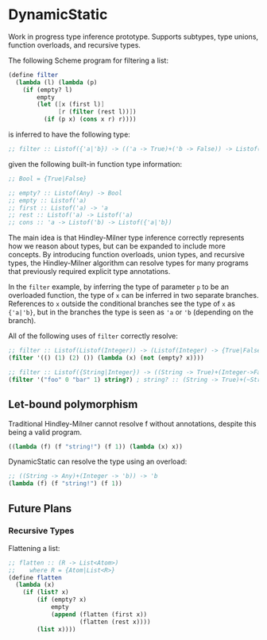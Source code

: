 DynamicStatic
=============

Work in progress type inference prototype. Supports subtypes, type unions, function overloads, and recursive types.


The following Scheme program for filtering a list:

```scheme
(define filter 
  (lambda (l) (lambda (p)
    (if (empty? l)
        empty
        (let ([x (first l)]
              [r (filter (rest l))])
          (if (p x) (cons x r) r))))
```

is inferred to have the following type:

```scheme
;; filter :: Listof({'a|'b}) -> (('a -> True)+('b -> False)) -> Listof('a)
```

given the following built-in function type information:

```scheme
;; Bool = {True|False}

;; empty? :: Listof(Any) -> Bool
;; empty :: Listof('a)
;; first :: Listof('a) -> 'a
;; rest :: Listof('a) -> Listof('a)
;; cons :: 'a -> Listof('b) -> Listof({'a|'b})
```

The main idea is that Hindley-Milner type inference correctly represents how we reason about types, but can be expanded to include more concepts. By introducing function overloads, union types, and recursive types, the Hindley-Milner algorithm can resolve types for many programs that previously required explicit type annotations.

In the `filter` example, by inferring the type of parameter `p` to be an overloaded function, the type of `x` can be inferred in two separate branches. References to `x` outside the conditional branches see the type of `x` as `{'a|'b}`, but in the branches the type is seen as `'a` or `'b` (depending on the branch).

All of the following uses of `filter` correctly resolve:

```scheme
;; filter :: Listof(Listof(Integer)) -> (Listof(Integer) -> {True|False}) -> Listof(Integer)
(filter '(() (1) (2) ()) (lambda (x) (not (empty? x))))

;; filter :: Listof({String|Integer}) -> ((String -> True)+(Integer->False)) -> Listof(String)
(filter '("foo" 0 "bar" 1) string?) ; string? :: (String -> True)+(~String -> False)
```


## Let-bound polymorphism

Traditional Hindley-Milner cannot resolve f without annotations, despite this being a valid program.

```scheme
((lambda (f) (f "string!") (f 1)) (lambda (x) x))
```

DynamicStatic can resolve the type using an overload:

```scheme
;; ((String -> Any)+(Integer -> 'b)) -> 'b
(lambda (f) (f "string!") (f 1))
```

## Future Plans

### Recursive Types

Flattening a list:

```scheme
;; flatten :: (R -> List<Atom>)
;;    where R = {Atom|List<R>}
(define flatten
  (lambda (x)
    (if (list? x)
        (if (empty? x)
            empty
            (append (flatten (first x))
                    (flatten (rest x))))
        (list x))))
```
